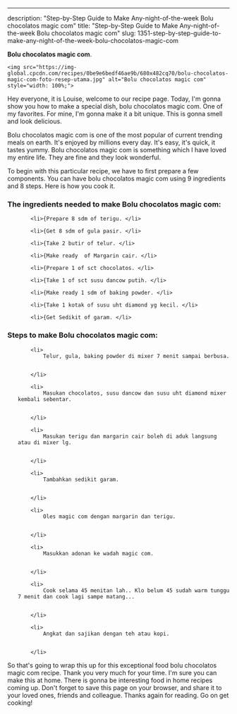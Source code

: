 ---
description: "Step-by-Step Guide to Make Any-night-of-the-week Bolu chocolatos magic com"
title: "Step-by-Step Guide to Make Any-night-of-the-week Bolu chocolatos magic com"
slug: 1351-step-by-step-guide-to-make-any-night-of-the-week-bolu-chocolatos-magic-com

<p>
	<strong>Bolu chocolatos magic com</strong>. 
	
</p>
<p>
	
	<img src="https://img-global.cpcdn.com/recipes/0be9e6bedf46ae9b/680x482cq70/bolu-chocolatos-magic-com-foto-resep-utama.jpg" alt="Bolu chocolatos magic com" style="width: 100%;">
	
	
</p>
<p>
	Hey everyone, it is Louise, welcome to our recipe page. Today, I'm gonna show you how to make a special dish, bolu chocolatos magic com. One of my favorites. For mine, I'm gonna make it a bit unique. This is gonna smell and look delicious.
</p>
	
<p>
	Bolu chocolatos magic com is one of the most popular of current trending meals on earth. It's enjoyed by millions every day. It's easy, it's quick, it tastes yummy. Bolu chocolatos magic com is something which I have loved my entire life. They are fine and they look wonderful.
</p>
<p>
	
</p>

<p>
To begin with this particular recipe, we have to first prepare a few components. You can have bolu chocolatos magic com using 9 ingredients and 8 steps. Here is how you cook it.
</p>

<h3>The ingredients needed to make Bolu chocolatos magic com:</h3>

<ol>
	
		<li>{Prepare 8 sdm of terigu. </li>
	
		<li>{Get 8 sdm of gula pasir. </li>
	
		<li>{Take 2 butir of telur. </li>
	
		<li>{Make ready  of Margarin cair. </li>
	
		<li>{Prepare 1 of sct chocolatos. </li>
	
		<li>{Take 1 of sct susu dancow putih. </li>
	
		<li>{Make ready 1 sdm of baking powder. </li>
	
		<li>{Take 1 kotak of susu uht diamond yg kecil. </li>
	
		<li>{Get Sedikit of garam. </li>
	
</ol>
<p>
	
</p>

<h3>Steps to make Bolu chocolatos magic com:</h3>

<ol>
	
		<li>
			Telur, gula, baking powder di mixer 7 menit sampai berbusa.
			
			
		</li>
	
		<li>
			Masukan chocolatos, susu dancow dan susu uht diamond mixer kembali sebentar.
			
			
		</li>
	
		<li>
			Masukan terigu dan margarin cair boleh di aduk langsung atau di mixer lg.
			
			
		</li>
	
		<li>
			Tambahkan sedikit garam.
			
			
		</li>
	
		<li>
			Oles magic com dengan margarin dan terigu.
			
			
		</li>
	
		<li>
			Masukkan adonan ke wadah magic com.
			
			
		</li>
	
		<li>
			Cook selama 45 menitan lah.. Klo belum 45 sudah warm tunggu 7 menit dan cook lagi sampe matang...
			
			
		</li>
	
		<li>
			Angkat dan sajikan dengan teh atau kopi.
			
			
		</li>
	
</ol>

<p>
	
</p>

<p>
	So that's going to wrap this up for this exceptional food bolu chocolatos magic com recipe. Thank you very much for your time. I'm sure you can make this at home. There is gonna be interesting food in home recipes coming up. Don't forget to save this page on your browser, and share it to your loved ones, friends and colleague. Thanks again for reading. Go on get cooking!
</p>
